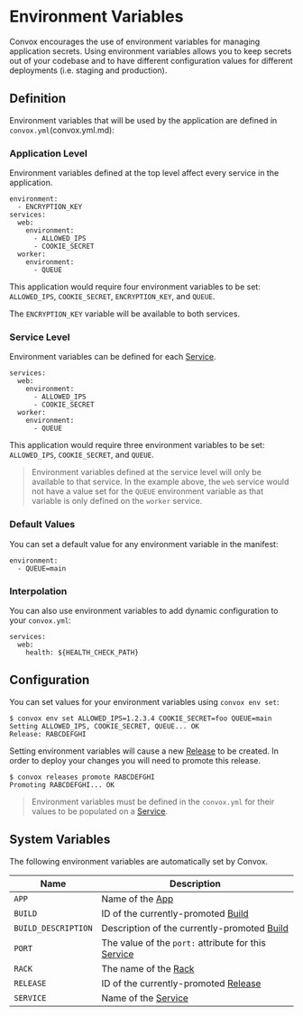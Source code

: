 # Environment Variables

Convox encourages the use of environment variables for managing application secrets. Using environment
variables allows you to keep secrets out of your codebase and to have different configuration values
for different deployments (i.e. staging and production).

## Definition

Environment variables that will be used by the application are defined in `convox.yml`(convox.yml.md):

### Application Level

Environment variables defined at the top level affect every service in the application.

    environment:
      - ENCRYPTION_KEY
    services:
      web:
        environment:
          - ALLOWED_IPS
          - COOKIE_SECRET
      worker:
        environment:
          - QUEUE

This application would require four environment variables to be set: `ALLOWED_IPS`, `COOKIE_SECRET`, `ENCRYPTION_KEY`, and `QUEUE`.

The `ENCRYPTION_KEY` variable will be available to both services.

### Service Level

Environment variables can be defined for each [Service](../reference/primitives/app/service.md).

    services:
      web:
        environment:
          - ALLOWED_IPS
          - COOKIE_SECRET
      worker:
        environment:
          - QUEUE

This application would require three environment variables to be set: `ALLOWED_IPS`, `COOKIE_SECRET`, and `QUEUE`.

> Environment variables defined at the service level will only be available to that service. In the example above,
> the `web` service would not have a value set for the `QUEUE` environment variable as that variable is only defined
> on the `worker` service.


### Default Values

You can set a default value for any environment variable in the manifest:

    environment:
      - QUEUE=main

### Interpolation

You can also use environment variables to add dynamic configuration to your `convox.yml`:

    services:
      web:
        health: ${HEALTH_CHECK_PATH}

## Configuration

You can set values for your environment variables using `convox env set`:

    $ convox env set ALLOWED_IPS=1.2.3.4 COOKIE_SECRET=foo QUEUE=main
    Setting ALLOWED_IPS, COOKIE_SECRET, QUEUE... OK
    Release: RABCDEFGHI

Setting environment variables will cause a new [Release](../reference/primitives/app/release.md) to be created. In order to deploy
your changes you will need to promote this release.

    $ convox releases promote RABCDEFGHI
    Promoting RABCDEFGHI... OK

> Environment variables must be defined in the `convox.yml` for their values to be populated on a
> [Service](../reference/primitives/app/service.md).

## System Variables

The following environment variables are automatically set by Convox.

| Name                | Description                                                                                   |
| ------------------- | --------------------------------------------------------------------------------------------- |
| `APP`               | Name of the [App](../reference/primitives/app)                                                |
| `BUILD`             | ID of the currently-promoted [Build](../reference/primitives/app/build.md)                    |
| `BUILD_DESCRIPTION` | Description of the currently-promoted [Build](../reference/primitives/app/build.md)           |
| `PORT`              | The value of the `port:` attribute for this [Service](../reference/primitives/app/service.md) |
| `RACK`              | The name of the [Rack](../reference/primitives/rack)                                       |
| `RELEASE`           | ID of the currently-promoted [Release](../reference/primitives/app/release.md)                |
| `SERVICE`           | Name of the [Service](../reference/primitives/app/service.md)                                 |
